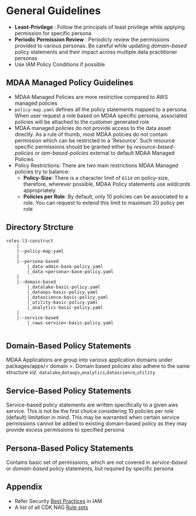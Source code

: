 # General Guidelines
- **Least-Privilege** : Follow the principals of least privilege while applying permission for specific persona
- **Periodic Permission Review** : Periodicly review the permissions provided to various personas. Be careful while updating *domain-based* policy statements and their impact across multiple data practitioner personas
- Use IAM Policy Conditions if possible 

## MDAA Managed Policy Guidelines
- MDAA Managed Policies are more restrictive compared to AWS managed policies
- `policy-map.yaml` defines all the policy statements mapped to a persona. When user request a role based on MDAA specific persona, associated policies will be attached to the customer generated role
- MDAA managed policies do not provide access to the data asset directly. As a rule of thumb, most MDAA policies do not contain permission which can be restricted to a 'Resource'. Such resource specific permissions should be granted either by *resource-based-policies* or *iam-based-policies* external to default MDAA Managed Policies
- Policy Restrictions: There are two main restrictions MDAA Managed policies try to balance:
    - **Policy-Size**: There is a character limit of `6114` on policy-size, therefore, wherever possible, MDAA Policy statements use *wildcards* appropriately
    - **Policies per Role**: By default, only 10 policies can be associated to a role. You can request to extend this limit to maximum 20 policy per role 


## Directory Strcture
```
roles-l3-construct
    |
    |--policy-map.yaml
    |
    |--persona-based
        |_data-admin-base-policy.yaml
        |_data-<persona>-base-policy.yaml
    |
    |--domain-based
        |_datalake-basic-policy.yaml
        |_dataops-basic-policy.yaml
        |_datascience-basic-policy.yaml
        |_utility-basic-policy.yaml
        |_analytics-basic-policy.yaml
    |
    |--service-based
        |_<aws-service>-basic-policy.yaml


```
## Domain-Based Policy Statements
MDAA Applications are group into various application domains under packages/apps/< domain >. Domain based policies also adhere to the same structure *viz.* `datalake`,`dataops`,`analytics`,`datascience`,`utility`

## Service-Based Policy Statements
Service-based policy statements are written specifically to a given aws service. This is not be the first choice considering 10 policies per role (default) limitation in mind. This may be warranted when certain service permissions cannot be added to existing domain-based policy as they may provide excess permissions to specified persona

## Persona-Based Policy Statements
Contains basic set of permissions, which are not covered in *service-based* or *domain-based* policy statements, but required by specific persona




## Appendix
- Refer Security [Best Practices](https://docs.aws.amazon.com/IAM/latest/UserGuide/IAMBestPracticesAndUseCases.html) in IAM
- A list of all CDK NAG [Rule sets](https://github.com/cdklabs/cdk-nag/blob/main/RULES.md)